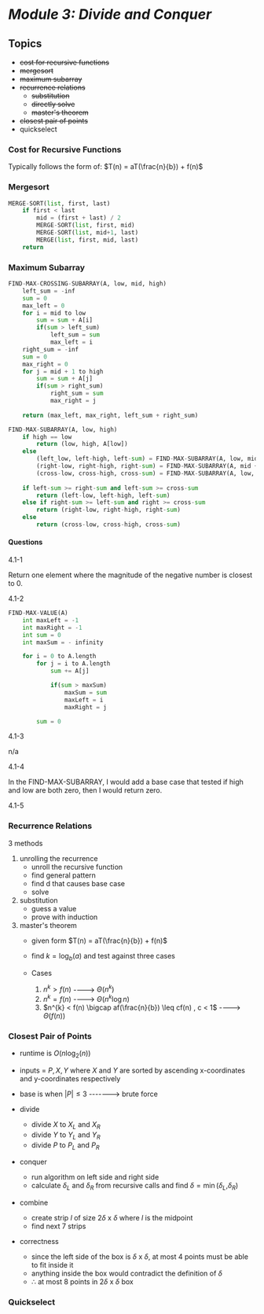 # ***Module 3: Divide and Conquer***

## **Topics**

- ~~cost for recursive functions~~
- ~~mergesort~~
- ~~maximum subarray~~
- ~~recurrence relations~~
    - ~~substitution~~
    - ~~directly solve~~
    - ~~master's theorem~~
- ~~closest pair of points~~
- quickselect
  
### **Cost for Recursive Functions**

Typically follows the form of: $T(n) = aT(\frac{n}{b}) + f(n)$

### **Mergesort**
```python
MERGE-SORT(list, first, last)
    if first < last
        mid = (first + last) / 2
        MERGE-SORT(list, first, mid)
        MERGE-SORT(list, mid+1, last)
        MERGE(list, first, mid, last)
    return
```

### **Maximum Subarray**

```python
FIND-MAX-CROSSING-SUBARRAY(A, low, mid, high)
    left_sum = -inf
    sum = 0
    max_left = 0
    for i = mid to low
        sum = sum + A[i]
        if(sum > left_sum)  
            left_sum = sum
            max_left = i
    right_sum = -inf
    sum = 0
    max_right = 0
    for j = mid + 1 to high
        sum = sum + A[j]
        if(sum > right_sum)
            right_sum = sum
            max_right = j
    
    return (max_left, max_right, left_sum + right_sum)

FIND-MAX-SUBARRAY(A, low, high)
    if high == low
        return (low, high, A[low])
    else
        (left_low, left-high, left-sum) = FIND-MAX-SUBARRAY(A, low, mid)
        (right-low, right-high, right-sum) = FIND-MAX-SUBARRAY(A, mid + 1, high)
        (cross-low, cross-high, cross-sum) = FIND-MAX-SUBARRAY(A, low, mid, high)
    
    if left-sum >= right-sum and left-sum >= cross-sum
        return (left-low, left-high, left-sum)
    else if right-sum >= left-sum and right >= cross-sum
        return (right-low, right-high, right-sum)
    else
        return (cross-low, cross-high, cross-sum)
```

#### **Questions**

4.1-1

Return one element where the magnitude of the negative number is closest to 0.

4.1-2

```python
FIND-MAX-VALUE(A)
    int maxLeft = -1
    int maxRight = -1
    int sum = 0
    int maxSum = - infinity

    for i = 0 to A.length
        for j = i to A.length
            sum += A[j]

            if(sum > maxSum)
                maxSum = sum
                maxLeft = i
                maxRight = j

        sum = 0
```

4.1-3

n/a

4.1-4

In the FIND-MAX-SUBARRAY, I would add a base case that tested if high and low are both zero, then I would return zero.

4.1-5

### **Recurrence Relations**

3 methods

1. unrolling the recurrence
   - unroll the recursive function
   - find general pattern
   - find d that causes base case
   - solve
2. substitution
   - guess a value
   - prove with induction
3. master's theorem
   - given form $T(n) = aT(\frac{n}{b}) + f(n)$
   - find $k = \log_{b}(a)$ and test against three cases
   - Cases
  
        1. $n^{k} > f(n)$ ----> $\Theta{(n^{k})}$
        2. $n^{k} = f(n)$ ----> $\Theta{(n^{k}\log{n})}$ 
        3. $n^{k} < f(n) \bigcap af(\frac{n}{b}) \leq cf(n) , c < 1$ ----> $\Theta{(f(n))}$

### **Closest Pair of Points**

- runtime is $O(n\log_{2}(n))$
- inputs = $P, X, Y$ where $X$ and $Y$ are sorted by ascending x-coordinates and y-coordinates respectively
- base is when $|P| \leq 3$ ------->  brute force
- divide
  - divide $X$ to $X_L$ and $X_R$
  - divide $Y$ to $Y_L$ and $Y_R$
  - divide $P$ to $P_L$ and $P_R$
- conquer
  - run algorithm on left side and right side
  - calculate $\delta_{L}$ and $\delta_{R}$ from recursive calls and find $\delta = \min{(\delta_L, }{\delta_R)}$
- combine
  - create strip $l$ of size $2\delta$ x $\delta$ where $l$ is the midpoint
  - find next 7 strips

- correctness
  - since the left side of the box is $\delta$ x $\delta$, at most 4 points must be able to fit inside it
  - anything inside the box would contradict the definition of $\delta$ 
  - $\therefore$ at most 8 points in $2\delta$ x $\delta$ box

### **Quickselect**





